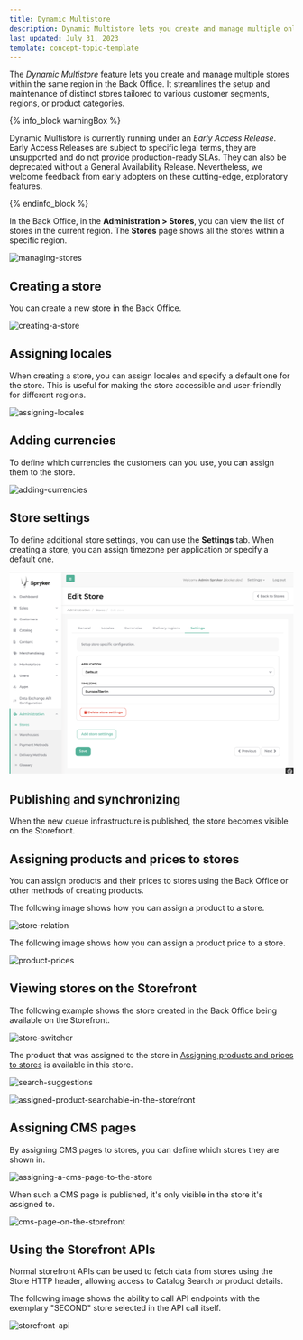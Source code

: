 ```yaml
---
title: Dynamic Multistore
description: Dynamic Multistore lets you create and manage multiple online stores from the Back Office.
last_updated: July 31, 2023
template: concept-topic-template
---
```


The *Dynamic Multistore* feature lets you create and manage multiple stores within the same region in the Back Office. It streamlines the setup and maintenance of distinct stores tailored to various customer segments, regions, or product categories.

{% info_block warningBox %}

Dynamic Multistore is currently running under an *Early Access Release*. Early Access Releases are subject to specific legal terms, they are unsupported and do not provide production-ready SLAs. They can also be deprecated without a General Availability Release. Nevertheless, we welcome feedback from early adopters on these cutting-edge, exploratory features.

{% endinfo_block %}

In the Back Office, in the **Administration&nbsp;<span aria-label="and then">></span> Stores**, you can view the list of stores in the current region. The **Stores** page shows all the stores within a specific region.

![managing-stores](https://spryker.s3.eu-central-1.amazonaws.com/docs/pbc/all/dynamic-multistore/dynamic-multistore.md/managing-stores.png)

## Creating a store

You can create a new store in the Back Office.

![creating-a-store](https://spryker.s3.eu-central-1.amazonaws.com/docs/pbc/all/dynamic-multistore/dynamic-multistore.md/creating-a-store.png)

## Assigning locales

When creating a store, you can assign locales and specify a default one for the store. This is useful for making the store accessible and user-friendly for different regions.

![assigning-locales](https://spryker.s3.eu-central-1.amazonaws.com/docs/pbc/all/dynamic-multistore/dynamic-multistore.md/adding-locales.png)

## Adding currencies

To define which currencies the customers can you use, you can assign them to the store.

![adding-currencies](https://spryker.s3.eu-central-1.amazonaws.com/docs/pbc/all/dynamic-multistore/dynamic-multistore.md/adding-currencies.png)

## Store settings

To define additional store settings, you can use the **Settings** tab.
When creating a store, you can assign timezone per application or specify a default one. 

![configure-store-settings](/images/dynamic-multistore/screen1.png)

## Publishing and synchronizing

When the new queue infrastructure is published, the store becomes visible on the Storefront.

## Assigning products and prices to stores

You can assign products and their prices to stores using the Back Office or other methods of creating products.

The following image shows how you can assign a product to a store.

![store-relation](https://spryker.s3.eu-central-1.amazonaws.com/docs/pbc/all/dynamic-multistore/dynamic-multistore.md/store-relation.png)

The following image shows how you can assign a product price to a store.

![product-prices](https://spryker.s3.eu-central-1.amazonaws.com/docs/pbc/all/dynamic-multistore/dynamic-multistore.md/product-prices.png)

## Viewing stores on the Storefront

The following example shows the store created in the Back Office being available on the Storefront.

![store-switcher](https://spryker.s3.eu-central-1.amazonaws.com/docs/pbc/all/dynamic-multistore/dynamic-multistore.md/store-switcher.png)

The product that was assigned to the store in [Assigning products and prices to stores](#assigning-products-and-prices-to-stores) is available in this store.

![search-suggestions](https://spryker.s3.eu-central-1.amazonaws.com/docs/pbc/all/dynamic-multistore/dynamic-multistore.md/search-suggestions.png)

![assigned-product-searchable-in-the-storefront](https://spryker.s3.eu-central-1.amazonaws.com/docs/pbc/all/dynamic-multistore/dynamic-multistore.md/assigned-product-searchable-in-the-storefront.png)

## Assigning CMS pages

By assigning CMS pages to stores, you can define which stores they are shown in.

![assigning-a-cms-page-to-the-store](https://spryker.s3.eu-central-1.amazonaws.com/docs/pbc/all/dynamic-multistore/dynamic-multistore.md/assigning-a-cms-page-to-the-store.png)

When such a CMS page is published, it's only visible in the store it's assigned to.

![cms-page-on-the-storefront](https://spryker.s3.eu-central-1.amazonaws.com/docs/pbc/all/dynamic-multistore/dynamic-multistore.md/cms-page-on-the-storefront.png)

## Using the Storefront APIs

Normal storefront APIs can be used to fetch data from stores using the Store HTTP header, allowing access to Catalog Search or product details.

The following image shows the ability to call API endpoints with the exemplary "SECOND" store selected in the API call itself.

![storefront-api](https://spryker.s3.eu-central-1.amazonaws.com/docs/pbc/all/dynamic-multistore/dynamic-multistore.md/storefront-api.png)
